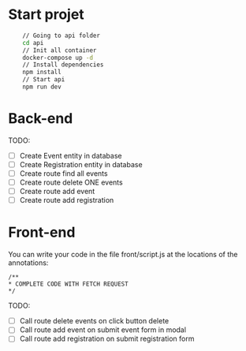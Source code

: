 # Start projet 

```bash
    // Going to api folder
    cd api
    // Init all container
    docker-compose up -d
    // Install dependencies
    npm install
    // Start api
    npm run dev
```

# Back-end

TODO:
- [ ] Create Event entity in database
- [ ] Create Registration entity in database
- [ ] Create route find all events
- [ ] Create route delete ONE events
- [ ] Create route add event
- [ ] Create route add registration

# Front-end

You can write your code in the file front/script.js at the locations of the annotations:
```
/**
* COMPLETE CODE WITH FETCH REQUEST
*/
```

TODO:
- [ ] Call route delete events on click button delete
- [ ] Call route add event on submit event form in modal
- [ ] Call route add registration on submit registration form